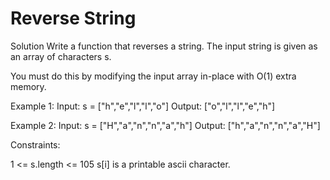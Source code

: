 # Reverse String

Solution
Write a function that reverses a string. The input string is given as an array of characters s.

You must do this by modifying the input array in-place with O(1) extra memory.

Example 1:
Input: s = ["h","e","l","l","o"]
Output: ["o","l","l","e","h"]

Example 2:
Input: s = ["H","a","n","n","a","h"]
Output: ["h","a","n","n","a","H"]
 

Constraints:

1 <= s.length <= 105
s[i] is a printable ascii character.
